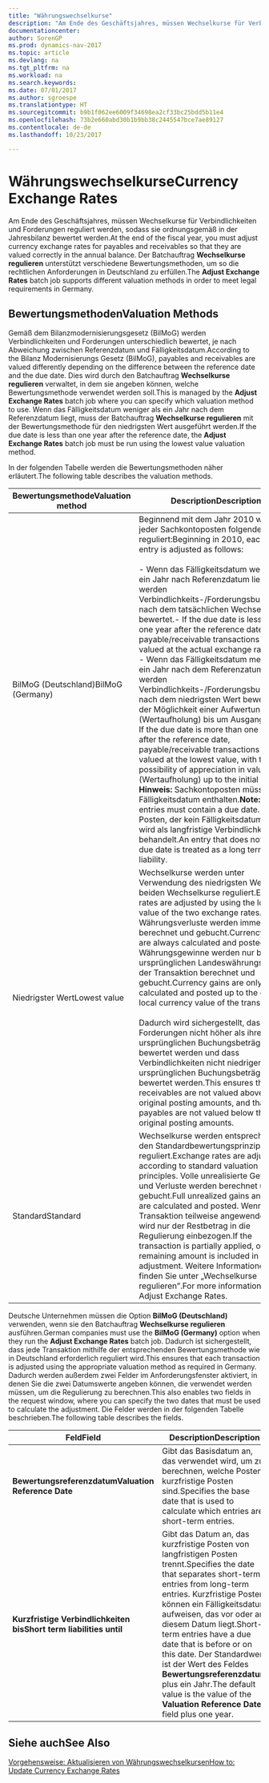 ```yaml
---
title: "Währungswechselkurse"
description: "Am Ende des Geschäftsjahres, müssen Wechselkurse für Verbindlichkeiten und Forderungen reguliert werden, sodass sie ordnungsgemäß in der Jahresbilanz bewertet werden. Der Batchauftrag **Wechselkurse regulieren** unterstützt verschiedene Bewertungsmethoden, um so die rechtlichen Anforderungen in Deutschland zu erfüllen."
documentationcenter: 
author: SorenGP
ms.prod: dynamics-nav-2017
ms.topic: article
ms.devlang: na
ms.tgt_pltfrm: na
ms.workload: na
ms.search.keywords: 
ms.date: 07/01/2017
ms.author: sgroespe
ms.translationtype: HT
ms.sourcegitcommit: b9b1f062ee6009f34698ea2cf33bc25bdd5b11e4
ms.openlocfilehash: 73b2e660abd30b1b9bb38c2445547bce7ae89127
ms.contentlocale: de-de
ms.lasthandoff: 10/23/2017

---
```

# <a name="currency-exchange-rates"></a><span data-ttu-id="1e9f0-104">Währungswechselkurse</span><span class="sxs-lookup"><span data-stu-id="1e9f0-104">Currency Exchange Rates</span></span>
<span data-ttu-id="1e9f0-105">Am Ende des Geschäftsjahres, müssen Wechselkurse für Verbindlichkeiten und Forderungen reguliert werden, sodass sie ordnungsgemäß in der Jahresbilanz bewertet werden.</span><span class="sxs-lookup"><span data-stu-id="1e9f0-105">At the end of the fiscal year, you must adjust currency exchange rates for payables and receivables so that they are valued correctly in the annual balance.</span></span> <span data-ttu-id="1e9f0-106">Der Batchauftrag **Wechselkurse regulieren** unterstützt verschiedene Bewertungsmethoden, um so die rechtlichen Anforderungen in Deutschland zu erfüllen.</span><span class="sxs-lookup"><span data-stu-id="1e9f0-106">The **Adjust Exchange Rates** batch job supports different valuation methods in order to meet legal requirements in Germany.</span></span>  

## <a name="valuation-methods"></a><span data-ttu-id="1e9f0-107">Bewertungsmethoden</span><span class="sxs-lookup"><span data-stu-id="1e9f0-107">Valuation Methods</span></span>  
<span data-ttu-id="1e9f0-108">Gemäß dem Bilanzmodernisierungsgesetz (BilMoG) werden Verbindlichkeiten und Forderungen unterschiedlich bewertet, je nach Abweichung zwischen Referenzdatum und Fälligkeitsdatum.</span><span class="sxs-lookup"><span data-stu-id="1e9f0-108">According to the Bilanz Modernisierungs Gesetz (BilMoG), payables and receivables are valued differently depending on the difference between the reference date and the due date.</span></span> <span data-ttu-id="1e9f0-109">Dies wird durch den Batchauftrag **Wechselkurse regulieren** verwaltet, in dem sie angeben können, welche Bewertungsmethode verwendet werden soll.</span><span class="sxs-lookup"><span data-stu-id="1e9f0-109">This is managed by the **Adjust Exchange Rates** batch job where you can specify which valuation method to use.</span></span> <span data-ttu-id="1e9f0-110">Wenn das Fälligkeitsdatum weniger als ein Jahr nach dem Referenzdatum liegt, muss der Batchauftrag **Wechselkurse regulieren** mit der Bewertungsmethode für den niedrigsten Wert ausgeführt werden.</span><span class="sxs-lookup"><span data-stu-id="1e9f0-110">If the due date is less than one year after the reference date, the **Adjust Exchange Rates** batch job must be run using the lowest value valuation method.</span></span>  

<span data-ttu-id="1e9f0-111">In der folgenden Tabelle werden die Bewertungsmethoden näher erläutert.</span><span class="sxs-lookup"><span data-stu-id="1e9f0-111">The following table describes the valuation methods.</span></span>  

|<span data-ttu-id="1e9f0-112">Bewertungsmethode</span><span class="sxs-lookup"><span data-stu-id="1e9f0-112">Valuation method</span></span>|<span data-ttu-id="1e9f0-113">Description</span><span class="sxs-lookup"><span data-stu-id="1e9f0-113">Description</span></span>|  
|----------------------|---------------------------------------|  
|<span data-ttu-id="1e9f0-114">BilMoG (Deutschland)</span><span class="sxs-lookup"><span data-stu-id="1e9f0-114">BilMoG (Germany)</span></span>|<span data-ttu-id="1e9f0-115">Beginnend mit dem Jahr 2010 wird jeder Sachkontoposten folgendermaßen reguliert:</span><span class="sxs-lookup"><span data-stu-id="1e9f0-115">Beginning in 2010, each ledger entry is adjusted as follows:</span></span><br /><br /> <span data-ttu-id="1e9f0-116">-   Wenn das Fälligkeitsdatum weniger als ein Jahr nach Referenzdatum liegt, werden Verbindlichkeits-/Forderungsbuchungen nach dem tatsächlichen Wechselkurs bewertet.</span><span class="sxs-lookup"><span data-stu-id="1e9f0-116">-   If the due date is less than one year after the reference date, payable/receivable transactions are valued at the actual exchange rate.</span></span><br /><span data-ttu-id="1e9f0-117">-   Wenn das Fälligkeitsdatum mehr als ein Jahr nach dem Referenzatum liegt, werden Verbindlichkeits-/Forderungsbuchungen nach dem niedrigsten Wert bewertet, mit der Möglichkeit einer Aufwertung (Wertaufholung) bis um Ausgangswert.</span><span class="sxs-lookup"><span data-stu-id="1e9f0-117">-   If the due date is more than one year after the reference date, payable/receivable transactions are valued at the lowest value, with the possibility of appreciation in value (Wertaufholung) up to the initial value.</span></span> <span data-ttu-id="1e9f0-118">**Hinweis:**  Sachkontoposten müssen ein Fälligkeitsdatum enthalten.</span><span class="sxs-lookup"><span data-stu-id="1e9f0-118">**Note:**  Ledger entries must contain a due date.</span></span> <span data-ttu-id="1e9f0-119">Ein Posten, der kein Fälligkeitsdatum hat, wird als langfristige Verbindlichkeit behandelt.</span><span class="sxs-lookup"><span data-stu-id="1e9f0-119">An entry that does not have a due date is treated as a long term liability.</span></span>|  
|<span data-ttu-id="1e9f0-120">Niedrigster Wert</span><span class="sxs-lookup"><span data-stu-id="1e9f0-120">Lowest value</span></span>|<span data-ttu-id="1e9f0-121">Wechselkurse werden unter Verwendung des niedrigsten Wertes der beiden Wechselkurse reguliert.</span><span class="sxs-lookup"><span data-stu-id="1e9f0-121">Exchange rates are adjusted by using the lowest value of the two exchange rates.</span></span> <span data-ttu-id="1e9f0-122">Währungsverluste werden immer berechnet und gebucht.</span><span class="sxs-lookup"><span data-stu-id="1e9f0-122">Currency losses are always calculated and posted.</span></span> <span data-ttu-id="1e9f0-123">Währungsgewinne werden nur bis zum ursprünglichen Landeswährungswert der Transaktion berechnet und gebucht.</span><span class="sxs-lookup"><span data-stu-id="1e9f0-123">Currency gains are only calculated and posted up to the original local currency value of the transaction.</span></span><br /><br /> <span data-ttu-id="1e9f0-124">Dadurch wird sichergestellt, dass Forderungen nicht höher als ihre ursprünglichen Buchungsbeträge bewertet werden und dass Verbindlichkeiten nicht niedriger als ihre ursprünglichen Buchungsbeträge bewertet werden.</span><span class="sxs-lookup"><span data-stu-id="1e9f0-124">This ensures that receivables are not valued above their original posting amounts, and that payables are not valued below their original posting amounts.</span></span>|  
|<span data-ttu-id="1e9f0-125">Standard</span><span class="sxs-lookup"><span data-stu-id="1e9f0-125">Standard</span></span>|<span data-ttu-id="1e9f0-126">Wechselkurse werden entsprechend den Standardbewertungsprinzipien reguliert.</span><span class="sxs-lookup"><span data-stu-id="1e9f0-126">Exchange rates are adjusted according to standard valuation principles.</span></span> <span data-ttu-id="1e9f0-127">Volle unrealisierte Gewinne und Verluste werden berechnet und gebucht.</span><span class="sxs-lookup"><span data-stu-id="1e9f0-127">Full unrealized gains and losses are calculated and posted.</span></span> <span data-ttu-id="1e9f0-128">Wenn die Transaktion teilweise angewendet wird, wird nur der Restbetrag in die Regulierung einbezogen.</span><span class="sxs-lookup"><span data-stu-id="1e9f0-128">If the transaction is partially applied, only the remaining amount is included in the adjustment.</span></span> <span data-ttu-id="1e9f0-129">Weitere Informationen finden Sie unter „Wechselkurse regulieren”.</span><span class="sxs-lookup"><span data-stu-id="1e9f0-129">For more information, see Adjust Exchange Rates.</span></span>|  

<span data-ttu-id="1e9f0-130">Deutsche Unternehmen müssen die Option **BilMoG (Deutschland)** verwenden, wenn sie den Batchauftrag **Wechselkurse regulieren** ausführen.</span><span class="sxs-lookup"><span data-stu-id="1e9f0-130">German companies must use the **BilMoG (Germany)** option when they run the **Adjust Exchange Rates** batch job.</span></span> <span data-ttu-id="1e9f0-131">Dadurch ist sichergestellt, dass jede Transaktion mithilfe der entsprechenden Bewertungsmethode wie in Deutschland erforderlich reguliert wird.</span><span class="sxs-lookup"><span data-stu-id="1e9f0-131">This ensures that each transaction is adjusted using the appropriate valuation method as required in Germany.</span></span> <span data-ttu-id="1e9f0-132">Dadurch werden außerdem zwei Felder im Anforderungsfenster aktiviert, in denen Sie die zwei Datumswerte angeben können, die verwendet werden müssen, um die Regulierung zu berechnen.</span><span class="sxs-lookup"><span data-stu-id="1e9f0-132">This also enables two fields in the request window, where you can specify the two dates that must be used to calculate the adjustment.</span></span> <span data-ttu-id="1e9f0-133">Die Felder werden in der folgenden Tabelle beschrieben.</span><span class="sxs-lookup"><span data-stu-id="1e9f0-133">The following table describes the fields.</span></span>  

|<span data-ttu-id="1e9f0-134">Feld</span><span class="sxs-lookup"><span data-stu-id="1e9f0-134">Field</span></span>|<span data-ttu-id="1e9f0-135">Description</span><span class="sxs-lookup"><span data-stu-id="1e9f0-135">Description</span></span>|  
|---------------------------------|---------------------------------------|  
|<span data-ttu-id="1e9f0-136">**Bewertungsreferenzdatum**</span><span class="sxs-lookup"><span data-stu-id="1e9f0-136">**Valuation Reference Date**</span></span>|<span data-ttu-id="1e9f0-137">Gibt das Basisdatum an, das verwendet wird, um zu berechnen, welche Posten kurzfristige Posten sind.</span><span class="sxs-lookup"><span data-stu-id="1e9f0-137">Specifies the base date that is used to calculate which entries are short-term entries.</span></span>|  
|<span data-ttu-id="1e9f0-138">**Kurzfristige Verbindlichkeiten bis**</span><span class="sxs-lookup"><span data-stu-id="1e9f0-138">**Short term liabilities until**</span></span>|<span data-ttu-id="1e9f0-139">Gibt das Datum an, das kurzfristige Posten von langfristigen Posten trennt.</span><span class="sxs-lookup"><span data-stu-id="1e9f0-139">Specifies the date that separates short-term entries from long-term entries.</span></span> <span data-ttu-id="1e9f0-140">Kurzfristige Posten können ein Fälligkeitsdatum aufweisen, das vor oder an diesem Datum liegt.</span><span class="sxs-lookup"><span data-stu-id="1e9f0-140">Short-term entries have a due date that is before or on this date.</span></span> <span data-ttu-id="1e9f0-141">Der Standardwert ist der Wert des Feldes **Bewertungsreferenzdatum** plus ein Jahr.</span><span class="sxs-lookup"><span data-stu-id="1e9f0-141">The default value is the value of the **Valuation Reference Date** field plus one year.</span></span>|  

## <a name="see-also"></a><span data-ttu-id="1e9f0-142">Siehe auch</span><span class="sxs-lookup"><span data-stu-id="1e9f0-142">See Also</span></span>  
[<span data-ttu-id="1e9f0-143">Vorgehensweise: Aktualisieren von Währungswechselkursen</span><span class="sxs-lookup"><span data-stu-id="1e9f0-143">How to: Update Currency Exchange Rates</span></span>](../../finance-how-update-currencies.md)

